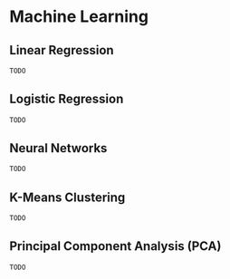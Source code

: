 
Machine Learning
================

Linear Regression
-----------------

```scala
TODO
```

Logistic Regression
-------------------

```scala
TODO
```

Neural Networks
---------------

```scala
TODO
```

K-Means Clustering
------------------

```scala
TODO
```

Principal Component Analysis (PCA)
----------------------------------

```scala
TODO
```
